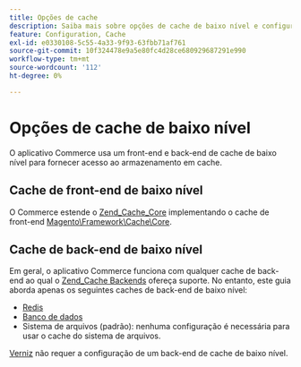 ```yaml
---
title: Opções de cache
description: Saiba mais sobre opções de cache de baixo nível e configuração de armazenamento no Adobe Commerce. Detectar front-end, back-end e configuração de armazenamento para Redis e bancos de dados.
feature: Configuration, Cache
exl-id: e0330108-5c55-4a33-9f93-63fbb71af761
source-git-commit: 10f324478e9a5e80fc4d28ce680929687291e990
workflow-type: tm+mt
source-wordcount: '112'
ht-degree: 0%

---
```


# Opções de cache de baixo nível

O aplicativo Commerce usa um front-end e back-end de cache de baixo nível para fornecer acesso ao armazenamento em cache.

## Cache de front-end de baixo nível

O Commerce estende o [Zend_Cache_Core](https://framework.zend.com/manual/1.12/en/zend.cache.frontends.html) implementando o cache de front-end [Magento\Framework\Cache\Core](https://github.com/magento/magento2/blob/2.4/lib/internal/Magento/Framework/Cache/Core.php).

## Cache de back-end de baixo nível

Em geral, o aplicativo Commerce funciona com qualquer cache de back-end ao qual o [Zend_Cache Backends](https://framework.zend.com/manual/1.12/en/zend.cache.backends.html) ofereça suporte. No entanto, este guia aborda apenas os seguintes caches de back-end de baixo nível:

- [Redis](config-redis.md)
- [Banco de dados](https://developer.adobe.com/commerce/php/development/cache/partial/database-caching/)
- Sistema de arquivos (padrão): nenhuma configuração é necessária para usar o cache do sistema de arquivos.

[Verniz](config-varnish.md) não requer a configuração de um back-end de cache de baixo nível.
